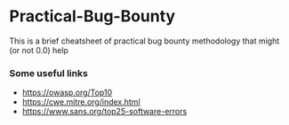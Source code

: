 # Practical-Bug-Bounty
This is a brief cheatsheet of practical bug bounty methodology that might (or not 0.0) help

### Some useful links
- https://owasp.org/Top10
- https://cwe.mitre.org/index.html
- https://www.sans.org/top25-software-errors
